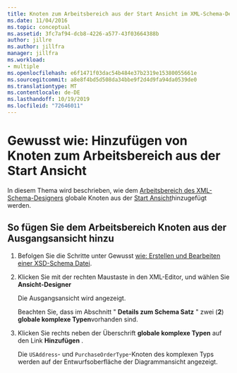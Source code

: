```yaml
---
title: Knoten zum Arbeitsbereich aus der Start Ansicht im XML-Schema-Designer hinzufügen
ms.date: 11/04/2016
ms.topic: conceptual
ms.assetid: 3fc7af94-dcb8-4226-a577-43f03664388b
author: jillre
ms.author: jillfra
manager: jillfra
ms.workload:
- multiple
ms.openlocfilehash: e6f1471f03dac54b484e37b2319e15380055661e
ms.sourcegitcommit: a8e8f4bd5d508da34bbe9f2d4d9fa94da0539de0
ms.translationtype: MT
ms.contentlocale: de-DE
ms.lasthandoff: 10/19/2019
ms.locfileid: "72646011"
---
```

# <a name="how-to-add-nodes-to-the-workspace-from-the-start-view"></a>Gewusst wie: Hinzufügen von Knoten zum Arbeitsbereich aus der Start Ansicht

In diesem Thema wird beschrieben, wie dem [Arbeitsbereich des XML-Schema-Designers](../xml-tools/xml-schema-designer-workspace.md) globale Knoten aus der [Start Ansicht](../xml-tools/start-view.md)hinzugefügt werden.

## <a name="to-add-nodes-to-the-workspace-from-the-start-view"></a>So fügen Sie dem Arbeitsbereich Knoten aus der Ausgangsansicht hinzu

1. Befolgen Sie die Schritte unter Gewusst [wie: Erstellen und Bearbeiten einer XSD-Schema Datei](../xml-tools/how-to-create-and-edit-an-xsd-schema-file.md).

2. Klicken Sie mit der rechten Maustaste in den XML-Editor, und wählen Sie **Ansicht-Designer**

     Die Ausgangsansicht wird angezeigt.

     Beachten Sie, dass im Abschnitt " **Details zum Schema Satz** " zwei (**2**) **globale komplexe Typen**vorhanden sind.

3. Klicken Sie rechts neben der Überschrift **globale komplexe Typen** auf den Link **Hinzufügen** .

     Die `USAddress`- und `PurchaseOrderType`-Knoten des komplexen Typs werden auf der Entwurfsoberfläche der Diagrammansicht angezeigt.